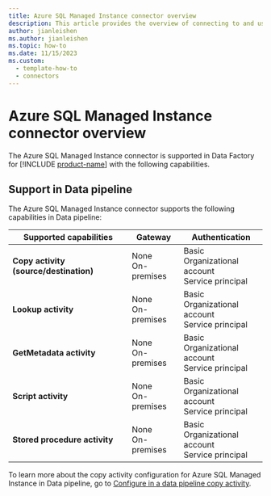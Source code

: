 ```yaml
---
title: Azure SQL Managed Instance connector overview
description: This article provides the overview of connecting to and using Azure SQL Managed Instance data in Data Factory.
author: jianleishen
ms.author: jianleishen
ms.topic: how-to
ms.date: 11/15/2023
ms.custom:
  - template-how-to
  - connectors
---
```


# Azure SQL Managed Instance connector overview

The Azure SQL Managed Instance connector is supported in Data Factory for [!INCLUDE [product-name](../includes/product-name.md)] with the following capabilities.

## Support in Data pipeline

The Azure SQL Managed Instance connector supports the following capabilities in Data pipeline:

| Supported capabilities | Gateway | Authentication |
| --- | --- | --- |
| **Copy activity (source/destination)** | None <br> On-premises | Basic<br>Organizational account<br>Service principal |
| **Lookup activity** | None <br> On-premises | Basic<br>Organizational account<br>Service principal |
| **GetMetadata activity** | None <br> On-premises | Basic<br>Organizational account<br>Service principal |
| **Script activity** | None <br> On-premises | Basic<br>Organizational account<br>Service principal |
| **Stored procedure activity** | None <br> On-premises | Basic<br>Organizational account<br>Service principal |

To learn more about the copy activity configuration for Azure SQL Managed Instance in Data pipeline, go to [Configure in a data pipeline copy activity](connector-azure-sql-managed-instance-copy-activity.md).
